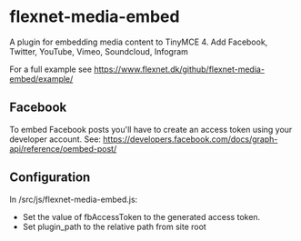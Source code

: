 # flexnet-media-embed
A plugin for embedding media content to TinyMCE 4. Add Facebook, Twitter, YouTube, Vimeo, Soundcloud, Infogram

For a full example see https://www.flexnet.dk/github/flexnet-media-embed/example/

## Facebook
To embed Facebook posts you'll have to create an access token using your developer account.
See: https://developers.facebook.com/docs/graph-api/reference/oembed-post/

## Configuration
In /src/js/flexnet-media-embed.js:
- Set the value of fbAccessToken  to the generated access token.
- Set plugin_path to the relative path from site root
